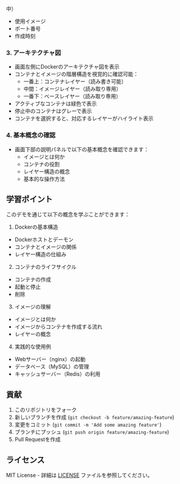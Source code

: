 中）
  - 使用イメージ
  - ポート番号
  - 作成時刻

### 3. アーキテクチャ図
- 画面左側にDockerのアーキテクチャ図を表示
- コンテナとイメージの階層構造を視覚的に確認可能：
  - 一番上：コンテナレイヤー（読み書き可能）
  - 中間：イメージレイヤー（読み取り専用）
  - 一番下：ベースレイヤー（読み取り専用）
- アクティブなコンテナは緑色で表示
- 停止中のコンテナはグレーで表示
- コンテナを選択すると、対応するレイヤーがハイライト表示

### 4. 基本概念の確認
- 画面下部の説明パネルで以下の基本概念を確認できます：
  - イメージとは何か
  - コンテナの役割
  - レイヤー構造の概念
  - 基本的な操作方法

## 学習ポイント

このデモを通じて以下の概念を学ぶことができます：

1. Dockerの基本構造
- Dockerホストとデーモン
- コンテナとイメージの関係
- レイヤー構造の仕組み

2. コンテナのライフサイクル
- コンテナの作成
- 起動と停止
- 削除

3. イメージの理解
- イメージとは何か
- イメージからコンテナを作成する流れ
- レイヤーの概念

4. 実践的な使用例
- Webサーバー（nginx）の起動
- データベース（MySQL）の管理
- キャッシュサーバー（Redis）の利用

## 貢献

1. このリポジトリをフォーク
2. 新しいブランチを作成 (`git checkout -b feature/amazing-feature`)
3. 変更をコミット (`git commit -m 'Add some amazing feature'`)
4. ブランチにプッシュ (`git push origin feature/amazing-feature`)
5. Pull Requestを作成

## ライセンス

MIT License - 詳細は [LICENSE](LICENSE) ファイルを参照してください。